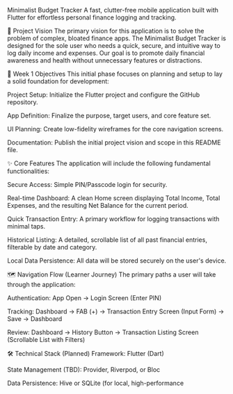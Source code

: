 Minimalist Budget Tracker
A fast, clutter-free mobile application built with Flutter for effortless personal finance logging and tracking.

🌟 Project Vision
The primary vision for this application is to solve the problem of complex, bloated finance apps. The Minimalist Budget Tracker is designed for the sole user who needs a quick, secure, and intuitive way to log daily income and expenses. Our goal is to promote daily financial awareness and health without unnecessary features or distractions.

🎯 Week 1 Objectives
This initial phase focuses on planning and setup to lay a solid foundation for development:

Project Setup: Initialize the Flutter project and configure the GitHub repository.

App Definition: Finalize the purpose, target users, and core feature set.

UI Planning: Create low-fidelity wireframes for the core navigation screens.

Documentation: Publish the initial project vision and scope in this README file.

✨ Core Features
The application will include the following fundamental functionalities:

Secure Access: Simple PIN/Passcode login for security.

Real-time Dashboard: A clean Home screen displaying Total Income, Total Expenses, and the resulting Net Balance for the current period.

Quick Transaction Entry: A primary workflow for logging transactions with minimal taps.

Historical Listing: A detailed, scrollable list of all past financial entries, filterable by date and category.

Local Data Persistence: All data will be stored securely on the user's device.

🗺️ Navigation Flow (Learner Journey)
The primary paths a user will take through the application:

Authentication: App Open → Login Screen (Enter PIN)

Tracking: Dashboard → FAB (+) → Transaction Entry Screen (Input Form) → Save → Dashboard

Review: Dashboard → History Button → Transaction Listing Screen (Scrollable List with Filters)

🛠️ Technical Stack (Planned)
Framework: Flutter (Dart)

State Management (TBD): Provider, Riverpod, or Bloc

Data Persistence: Hive or SQLite (for local, high-performance
